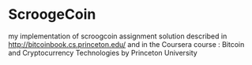 # ScroogeCoin
my implementation of scroogcoin assignment solution described in http://bitcoinbook.cs.princeton.edu/
and in the Coursera course : Bitcoin and Cryptocurrency Technologies by Princeton University
